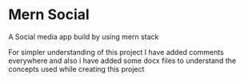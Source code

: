 
# Mern Social

A Social media app build by using mern stack

For simpler understanding of this project I have added comments
everywhere and also i have added some docx files to understand the 
concepts used while creating this project



